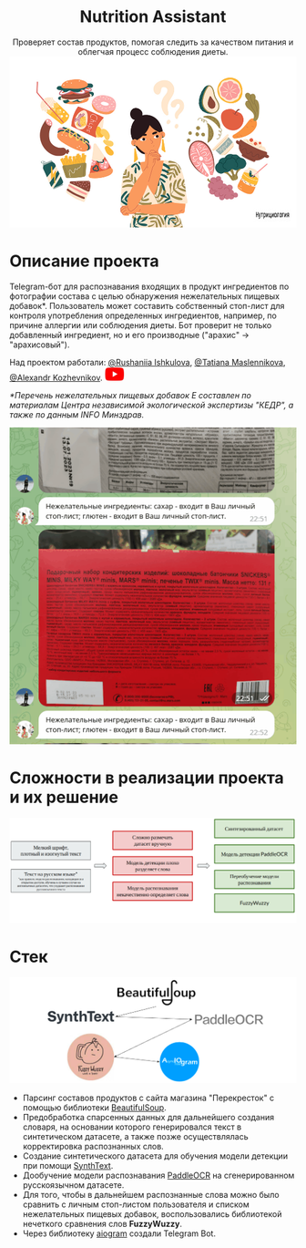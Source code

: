 <h1 align="center">Nutrition Assistant</a></h1>

<p align="center" >   
Проверяет состав продуктов, помогая следить за качеством питания и облегчая процесс соблюдения диеты. 
<img src="images/logo.jpg" alt="bash"/>
</p>

<h1 align="left">Описание проекта</a></h1>

Telegram-бот для распознавания входящих в продукт ингредиентов по фотографии состава с целью обнаружения нежелательных пищевых добавок*. Пользователь может составить собственный стоп-лист для контроля употребления определенных ингредиентов, например, по причине аллергии или соблюдения диеты. Бот проверит не только добавленный ингредиент, но и его производные ("арахис" -> "арахисовый").   

Над проектом работали: [@Rushaniia Ishkulova](https://github.com/rrishkulova), [@Tatiana Maslennikova](https://github.com/Tanchik24), [@Alexandr Kozhevnikov](https://github.com/Sand478). <a href="https://youtu.be/EjCPQiNYnJo"><img src="images/YT_logo.png" alt=""></a>

*\*Перечень нежелательных пищевых добавок Е составлен по материалам Центра независимой экологической экспертизы "КЕДР", а также по данным INFO Минздрав.*

<p align="center" >   
<img src="images/gif.gif" alt="bash"/>
</p>   

<h1 align="left">Сложности в реализации проекта и их решение</a></h1> 
<p align="center" >   
<img src="images/problems.png" alt="bash"/>
</p>   

<h1 align="left">Стек</a></h1>
<p align="center" >   
<img src="images/libraries.png" alt="bash"/>
</p>   


  * Парсинг составов продуктов с сайта магазина "Перекресток" с помощью библиотеки [BeautifulSoup](https://github.com/rrishkulova/Nutrition_assistant/tree/main/0.Parsing). 
  * Предобработка спарсенных данных для дальнейшего создания словаря, на основании которого генерировался текст в синтетическом датасете, а также позже осуществлялась корректировка распознанных слов.    
  * Создание синтетического датасета для обучения модели детекции при помощи [SynthText](https://github.com/rrishkulova/Nutrition_assistant/tree/main/1.SynthText).   
  * Дообучение модели распознавания [PaddleOCR](https://github.com/rrishkulova/Nutrition_assistant/tree/main/2.PaddleOCR) на сгенерированном русскоязычном датасете.   
  * Для того, чтобы в дальнейшем распознанные слова можно было сравнить с личным стоп-листом пользователя и списком нежелательных пищевых добавок, воспользовались библиотекой нечеткого сравнения слов **FuzzyWuzzy**.    
  * Через библиотеку [aiogram](https://github.com/rrishkulova/Nutrition_assistant/tree/main/3.Bot) создали Telegram Bot.
